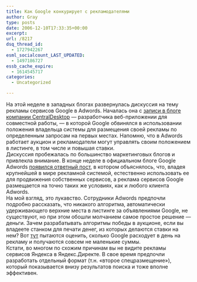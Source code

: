 ```yaml
---
title: Как Google конкурирует с рекламодателями
author: Gray
type: posts
date: 2006-12-10T17:33:35+00:00
excerpt:
url: /8217
dsq_thread_id:
  - 1727942267
esml_socialcount_LAST_UPDATED:
  - 1497186727
essb_cache_expire:
  - 1614545717
categories:
  - Uncategorized

---
```








На этой неделе в западных блогах развернулась дискуссия на тему рекламы сервисов Google в Adwords. Началась она с <a href="http://blog.centraldesktop.com/comments.php?y=06&m=12&entry=entry061206-010627" target="_blank">записи в блоге компании CentralDesktop</a> &#8212; разработчика веб-приложении для совместной работы, &#8212; в которой Google обвинялся в использовании положения владельца системы для размещения своей рекламы по определенным запросам на первых местах. Напомню, что в Adwords работает аукцион и рекламодатели могут управлять своим положением в листинге, в том числе и повышая ставки.  
Дискуссия пробежалась по большинство маркетинговых блогов и привлекла внимание. В конце неделе в официальном блоге Google Adwords <a href="http://adwords.blogspot.com/2006/12/google-advertising-on-adwords.html" target="_blank">появился ответный пост</a>, в котором объяснялось, что, владея крупнейшей в мире рекламной системой, естественно использовать ее для продвижения собственных сервисов, а реклама сервисов Google размещается на точно таких же условиях, как и любого клиента Adwords.  
На мой взгляд, это лукавство. Сотрудники Adwords предпочли подробно рассказать, что никакого алгоритма, автоматически удерживающего верхние места в листинге за объявлениями Google, не существуют, но при этом обошли молчанием самое простое решение &#8212; деньги. Зачем разрабатывать алгоритмы победы в аукционе, если вы владеете станком для печати денег, из которых делаются ставки на нем? Вот <a href="http://startupsquad.com/2006/12/08/google-adwords-team-reacts-to-ad-placement-controversy/" target="_blank">тут</a> пытаются оценить, сколько Google расходует в день на рекламу и получаются совсем не маленькие суммы.  
Кстати, во многом по схожим причинам вы не видите рекламы сервисов Яндекса в Яндекс.Директе. В свое время предпочли разработать отдельный формат (т.н. &#171;второе спецразмещение&#187;), который показывается внизу результатов поиска и тоже вполне эффективен.